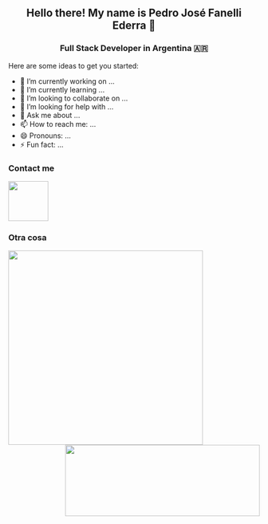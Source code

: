 

<div align="center">
  
  ## Hello there! My name is Pedro José Fanelli Ederra 🧐

</div>

<div align="center">
  
  ### Full Stack Developer in Argentina 🇦🇷

</div>

Here are some ideas to get you started:

- 🔭 I’m currently working on ...
- 🌱 I’m currently learning ...
- 👯 I’m looking to collaborate on ...
- 🤔 I’m looking for help with ...
- 💬 Ask me about ...
- 📫 How to reach me: ...
- 😄 Pronouns: ...
- ⚡ Fun fact: ...


### Contact me

<a href="https://www.linkedin.com/in/pedro-fanelli/" target="_blank">
  <img style="width:80px" src="https://upload.wikimedia.org/wikipedia/commons/thumb/c/ca/LinkedIn_logo_initials.png/800px-LinkedIn_logo_initials.png" />
</a>
  
### Otra cosa

<a href="https://github.com/anuraghazra/github-readme-stats" style="margin-right:385px">
  <img style="width:390px" align="left" src="https://github-readme-stats.vercel.app/api?username=pedrofanelli&count_private=true&show_icons=true&theme=radical" />
</a>

<a href="https://github.com/anuraghazra/convoychat" >
  <img style="width:390px;height:143px" align="right" src="https://github-readme-stats.vercel.app/api/top-langs/?username=pedrofanelli&layout=compact" />
</a>
